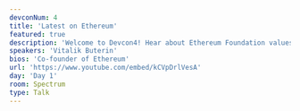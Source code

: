```yaml
---
devconNum: 4
title: 'Latest on Ethereum'
featured: true
description: 'Welcome to Devcon4! Hear about Ethereum Foundation values from Aya Miyaguchi and the latest on Ethereum with Vitalik Buterin. Get an overview of what to expect from Devcon4 with lightning talks from track leads.'
speakers: 'Vitalik Buterin'
bios: 'Co-founder of Ethereum'
url: 'https://www.youtube.com/embed/kCVpDrlVesA'
day: 'Day 1'
room: Spectrum
type: Talk
---
```

